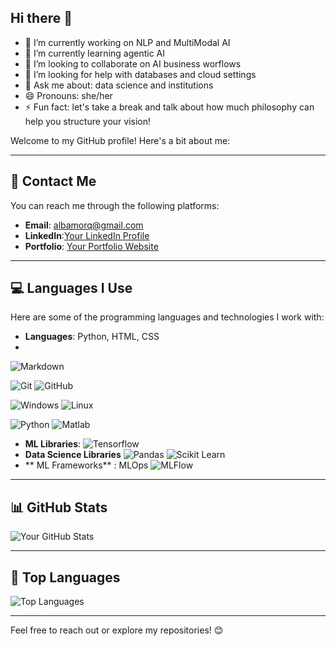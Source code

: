 ## Hi there 👋

<!--
**AMorQ/AMorQ** is a ✨ _special_ ✨ repository because its `README.md` (this file) appears on your GitHub profile.

Here are some ideas to get you started:


-->

- 🔭 I’m currently working on NLP and MultiModal AI
- 🌱 I’m currently learning agentic AI
- 👯 I’m looking to collaborate on AI business worflows
- 🤔 I’m looking for help with databases and cloud settings
- 💬 Ask me about: data science and institutions
- 😄 Pronouns: she/her
- ⚡ Fun fact: let's take a break and talk about how much philosophy can help you structure your vision!

Welcome to my GitHub profile! Here's a bit about me:

---

## 🔗 Contact Me
You can reach me through the following platforms:
- **Email**: [albamorq@gmail.com](mailto:albamorq@gmail.com)
- **LinkedIn**:[Your LinkedIn Profile](https://www.linkedin.com/in/alba-morquecho-delgado/)
- **Portfolio**: [Your Portfolio Website](https://yourwebsite.com)

---

## 💻 Languages I Use
Here are some of the programming languages and technologies I work with:
- **Languages**: Python, HTML, CSS
- 
![Markdown](https://img.shields.io/badge/Markdown-000000.svg?style=for-the-badge&logo=Markdown&logoColor=white)

![Git](https://img.shields.io/badge/Git-F05032.svg?style=for-the-badge&logo=Git&logoColor=white)
![GitHub](https://img.shields.io/badge/GitHub-181717.svg?style=for-the-badge&logo=GitHub&logoColor=white)

![Windows](https://img.shields.io/badge/Windows-0078D6?style=for-the-badge&logo=windows&logoColor=white)
![Linux](https://img.shields.io/badge/Linux-0078D6?style=for-the-badge&logo=linux&logoColor=white)

![Python](https://img.shields.io/badge/Python-8A2BE2?style=for-the-badge&logo=python&logoColor=white)
![Matlab](https://img.shields.io/badge/Matlab-8A2BE2?style=for-the-badge&logo=matlab&logoColor=white)
- **ML Libraries**:
![Tensorflow](https://img.shields.io/badge/Tensorflow-8A2BE2?style=for-the-badge&logo=tensorflow&logoColor=white)
- **Data Science Libraries**
![Pandas](https://img.shields.io/badge/Pandas-8A2BE2?style=for-the-badge&logo=pandas&logoColor=white)
![Scikit Learn](https://img.shields.io/badge/Scikit-Learn-8A2BE2?style=for-the-badge&logo=scikit&logoColor=white)
- ** ML Frameworks** : MLOps ![MLFlow](https://img.shields.io/badge/MLFlow-8A2BE2?style=for-the-badge&logo=mlflow&logoColor=white)

_______________________________________________________________________________________________

## 📊 GitHub Stats
![Your GitHub Stats](https://github-readme-stats.vercel.app/api?username=AMorQ&show_icons=true&theme=radical)

---

## 🌟 Top Languages
![Top Languages](https://github-readme-stats.vercel.app/api/top-langs/?username=AMorQ&layout=compact&theme=radical)

---

Feel free to reach out or explore my repositories! 😊
